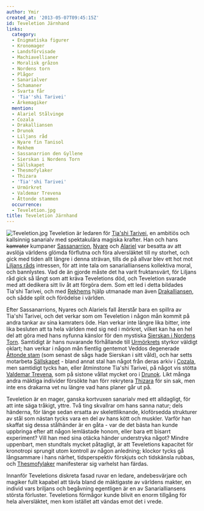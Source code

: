 ```yaml
---
author: Ymir
created_at: '2013-05-07T09:45:15Z'
id: Teveletion Järnhand
links:
  category:
  - Enigmatiska figurer
  - Kronomager
  - Landsförvisade
  - Machiavellianer
  - Moralisk gråzon
  - Nordens torn
  - Plågor
  - Sanarialver
  - Schamaner
  - Svarta får
  - 'Tia''shi Tarivei'
  - Ärkemagiker
  mention:
  - Alariel Stålvinge
  - Cozala
  - Drakalliansen
  - Drunok
  - Liljans råd
  - Nyare fin Tanisol
  - Rekhem
  - Sassanarrion den Gyllene
  - Sierskan i Nordens Torn
  - Sällskapet
  - Thesmofylaker
  - Thizara
  - 'Tia''shi Tarivei'
  - Urmörkret
  - Valdemar Trevena
  - Åttonde stammen
  occurrence:
  - Teveletion.jpg
title: Teveletion Järnhand
---
```


![][1] Teveletion är ledaren för [Tia'shi Tarivei], en ambitiös och kallsinnig sanarialv med
spektakulära magiska krafter. Han och hans <s>kamrater</s> kumpaner [Sassanarrion], [Nyare] och
[Alariel] var besatta av att avslöja världens glömda förflutna och föra alversläktet till ny
storhet, och gick med tiden allt längre i denna strävan, tills de på allvar blev ett hot mot
[Liljans råds] intressen, för att inte tala om sanarialliansens kollektiva moral, och bannlystes.
Vad de än gjorde måste det ha varit fruktansvärt, för Liljans råd gick så långt som att kräva
Teveletions död, och Teveletion svarade med att dedikera sitt liv åt att förgöra dem. Som ett led i
detta bildades Tia'shi Tarivei, och med [Rekhems] hjälp utmanade man även [Drakalliansen], och sådde
split och förödelse i världen.

Efter Sassanarrions, Nyares och Alariels fall återstår bara en spillra av Tia'shi Tarivei, och det
verkar som om Teveletion i någon mån kommit på andra tankar av sina kamraters öde. Han verkar inte
längre lika bitter, inte lika besluten att ta hela världen med sig ned i mörkret, vilket kan ha en
hel del att göra med hans nyfunna känslor för den mystiska [Sierskan i Nordens Torn]. Samtidigt är
hans nuvarande förhållande till [Urmörkrets] styrkor väldigt oklart; han verkar i någon mån fientlig
gentemot Veddos degenerade [Åttonde stam] (som senast de sågs hade Sierskan i sitt våld), och har
setts motarbeta [Sällskapet] - bland annat stal han något från deras arkiv i [Cozala], men samtidigt
tycks han, eller åtminstone Tia'shi Tarivei, på något vis stötta [Valdemar Trevena], som på sistone
vållat mycket oro i [Drunok]. Likt många andra mäktiga individer försökte han förr rekrytera
[Thizara] för sin sak, men inte ens drakarna vet nu längre vad hans planer går ut på.

Teveletion är en mager, ganska kortvuxen sanarialv med ett alldagligt, för att inte säga tråkigt,
yttre. Två ting skvallrar om hans sanna natur; dels händerna, för länge sedan ersatta av
skelettliknande, kloförsedda strukturer av stål som nästan tycks vara en del av hans kött och
muskler. Varför han skaffat sig dessa stålhänder är en gåta - var de det bästa han kunde uppbringa
efter att någon lemlästade honom, eller bara ett bisarrt experiment? Vill han med sina otäcka händer
understryka något? Mindre uppenbart, men stundtals mycket påtagligt, är att Teveletions kapacitet
för kronotropi sprungit utom kontroll av någon anledning; klockor tycks gå långsammare i hans
närhet, tidsperspektiv förskjuts och tidskänsla rubbas, och [Thesmofylaker] manifesterar sig
varhelst han färdas.

Innanför Teveletions diskreta fasad ruvar en ledare, andebesvärjare och magiker fullt kapabel att
tävla bland de mäktigaste av världens makter, en individ vars briljans och begåvning egentligen är
en av Sanarialliansens största förluster. Teveletions förmågor kunde blivit en enorm tillgång för
hela alversläktet, men kom istället att vändas emot det i vrede.

  [1]: Teveletion.jpg "Teveletion.jpg"
  [Tia'shi Tarivei]: Tiashi_Tarivei
  [Sassanarrion]: Sassanarrion_den_Gyllene
  [Nyare]: Nyare_fin_Tanisol
  [Alariel]: Alariel_Stålvinge
  [Liljans råds]: Liljans_råd
  [Rekhems]: Rekhem
  [Drakalliansen]: Drakalliansen
  [Sierskan i Nordens Torn]: Sierskan_i_Nordens_Torn
  [Urmörkrets]: Urmörkret
  [Åttonde stam]: Åttonde_stammen
  [Sällskapet]: Sällskapet
  [Cozala]: Cozala
  [Valdemar Trevena]: Valdemar_Trevena
  [Drunok]: Drunok
  [Thizara]: Thizara
  [Thesmofylaker]: Thesmofylaker